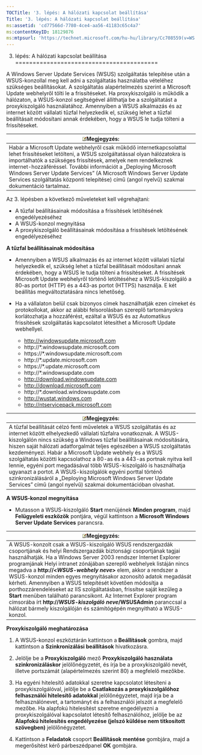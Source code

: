 ```yaml
---
TOCTitle: '3. lépés: A hálózati kapcsolat beállítása'
Title: '3. lépés: A hálózati kapcsolat beállítása'
ms:assetid: 'cd77566d-7780-4ce4-aa56-41183c65c4a7'
ms:contentKeyID: 18129876
ms:mtpsurl: 'https://technet.microsoft.com/hu-hu/library/Cc708559(v=WS.10)'
---
```


3. lépés: A hálózati kapcsolat beállítása
=========================================

A Windows Server Update Services (WSUS) szolgáltatás telepítése után a WSUS-konzollal meg kell adni a szolgáltatás használatba vételéhez szükséges beállításokat. A szolgáltatás alapértelmezés szerint a Microsoft Update webhelyről tölti le a frissítéseket. Ha proxykiszolgáló is működik a hálózaton, a WSUS-konzol segítségével állíthatja be a szolgáltatást a proxykiszolgáló használatához. Amennyiben a WSUS alkalmazás és az internet között vállalati tűzfal helyezkedik el, szükség lehet a tűzfal beállításait módosítani annak érdekében, hogy a WSUS le tudja tölteni a frissítéseket.

| ![](images/Cc708559.note(WS.10).gif)Megjegyzés:                                                                                                                                                                                                                                                                                                                                                                         |
|------------------------------------------------------------------------------------------------------------------------------------------------------------------------------------------------------------------------------------------------------------------------------------------------------------------------------------------------------------------------------------------------------------------------------------------------------|
| Habár a Microsoft Update webhelyről csak működő internetkapcsolattal lehet frissítéseket letölteni, a WSUS szolgáltatással olyan hálózatokra is importálhatók a szükséges frissítések, amelyek nem rendelkeznek internet-hozzáféréssel. További információt a „Deploying Microsoft Windows Server Update Services” (A Microsoft Windows Server Update Services szolgáltatás központi telepítése) című (angol nyelvű) szakmai dokumentáció tartalmaz. |

Az 3. lépésben a következő műveleteket kell végrehajtani:

-   A tűzfal beállításainak módosítása a frissítések letöltésének engedélyezéséhez
-   A WSUS-konzol megnyitása
-   A proxykiszolgáló beállításainak módosítása a frissítések letöltésének engedélyezéséhez

**A tűzfal beállításainak módosítása**
-   Amennyiben a WSUS alkalmazás és az internet között vállalati tűzfal helyezkedik el, szükség lehet a tűzfal beállításait módosítani annak érdekében, hogy a WSUS le tudja tölteni a frissítéseket. A frissítések Microsoft Update webhelyről történő letöltéséhez a WSUS-kiszolgáló a 80-as portot (HTTP) és a 443-as portot (HTTPS) használja. E két beállítás megváltoztatására nincs lehetőség.

-   Ha a vállalaton belül csak bizonyos címek használhatják ezen címeket és protokollokat, akkor az alábbi felsorolásban szereplő tartományokra korlátozhatja a hozzáférést, ezáltal a WSUS és az Automatikus frissítések szolgáltatás kapcsolatot létesíthet a Microsoft Update webhellyel.

    -   http://windowsupdate.microsoft.com
    -   http://\*.windowsupdate.microsoft.com
    -   https://\*.windowsupdate.microsoft.com
    -   http://\*.update.microsoft.com
    -   https://\*.update.microsoft.com
    -   http://\*.windowsupdate.com
    -   http://download.windowsupdate.com
    -   http://download.microsoft.com
    -   http://\*.download.windowsupdate.com
    -   http://wustat.windows.com
    -   http://ntservicepack.microsoft.com

| ![](images/Cc708559.note(WS.10).gif)Megjegyzés:                                                                                                                                                                                                                                                                                                                                                                                                                                                                                                                                                                                                                   |
|------------------------------------------------------------------------------------------------------------------------------------------------------------------------------------------------------------------------------------------------------------------------------------------------------------------------------------------------------------------------------------------------------------------------------------------------------------------------------------------------------------------------------------------------------------------------------------------------------------------------------------------------------------------------------------------------|
| A tűzfal beállítását célzó fenti műveletek a WSUS szolgáltatás és az internet között elhelyezkedő vállalati tűzfalra vonatkoznak. A WSUS-kiszolgálón nincs szükség a Windows tűzfal beállításainak módosítására, hiszen saját hálózati adatforgalmát teljes egészében a WSUS szolgáltatás kezdeményezi. Habár a Microsoft Update webhely és a WSUS szolgáltatás közötti kapcsolathoz a 80-as és a 443-as portnak nyitva kell lennie, egyéni port megadásával több WSUS-kiszolgáló is használhatja ugyanazt a portot. A WSUS-kiszolgálók egyéni porttal történő szinkronizálásáról a „Deploying Microsoft Windows Server Update Services” című (angol nyelvű) szakmai dokumentációban olvashat. |

**A WSUS-konzol megnyitása**
-   Mutasson a WSUS-kiszolgáló **Start** menüjének **Minden program**, majd **Felügyeleti eszközök** pontjára, végül kattintson a **Microsoft Windows Server Update Services** parancsra.

| ![](images/Cc708559.note(WS.10).gif)Megjegyzés:                                                                                                                                                                                                                                                                                                                                                                                                                                                                                                                                                                                                                                                                                                            |
|-----------------------------------------------------------------------------------------------------------------------------------------------------------------------------------------------------------------------------------------------------------------------------------------------------------------------------------------------------------------------------------------------------------------------------------------------------------------------------------------------------------------------------------------------------------------------------------------------------------------------------------------------------------------------------------------------------------------------------------------------------------------------------------------|
| A WSUS-konzolt csak a WSUS-kiszolgáló WSUS rendszergazdák csoportjának és helyi Rendszergazdák biztonsági csoportjának tagjai használhatják. Ha a Windows Server 2003 rendszer Internet Explorer programjának Helyi intranet zónájában szereplő webhelyek listáján nincs megadva a **http://&lt;***WSUS-webhely neve***&gt;** elem, akkor a rendszer a WSUS-konzol minden egyes megnyitásakor azonosító adatok megadását kérheti. Amennyiben a WSUS telepítését követően módosítja a porthozzárendeléseket az IIS szolgáltatásban, frissítse saját kezűleg a **Start** menüben található parancsikont. Az Internet Explorer program címsorába írt **http://***WSUS-kiszolgáló neve***/WSUSAdmin** paranccsal a hálózat bármely kiszolgálóján és számítógépén megnyitható a WSUS-konzol. |

**Proxykiszolgáló meghatározása**
1.  A WSUS-konzol eszköztárán kattintson a **Beállítások** gombra, majd kattintson a **Szinkronizálási beállítások** hivatkozásra.

2.  Jelölje be a **Proxykiszolgáló** mező **Proxykiszolgáló használata szinkronizáláskor** jelölőnégyzetét, és írja be a proxykiszolgáló nevét, illetve portszámát (alapértelmezés szerint 80) a megfelelő mezőkbe.

3.  Ha egyéni hitelesítő adatokkal szeretne kapcsolatot létesíteni a proxykiszolgálóval, jelölje be a **Csatlakozás a proxykiszolgálóhoz felhasználói hitelesítő adatokkal** jelölőnégyzetet, majd írja be a felhasználónevet, a tartományt és a felhasználói jelszót a megfelelő mezőbe. Ha alapfokú hitelesítést szeretne engedélyezni a proxykiszolgálóval kapcsolatot létesítő felhasználóhoz, jelölje be az **Alapfokú hitelesítés engedélyezése (jelszó küldése nem titkosított szövegben)** jelölőnégyzetet.

4.  Kattintson a **Feladatok** csoport **Beállítások mentése** gombjára, majd a megerősítést kérő párbeszédpanel **OK** gombjára.
